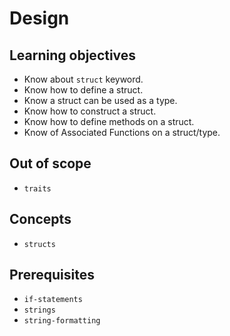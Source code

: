# Design

## Learning objectives

- Know about `struct` keyword.
- Know how to define a struct.
- Know a struct can be used as a type.
- Know how to construct a struct.
- Know how to define methods on a struct.
- Know of Associated Functions on a struct/type.

## Out of scope

- `traits`

## Concepts

- `structs`

## Prerequisites

- `if-statements`
- `strings`
- `string-formatting`
